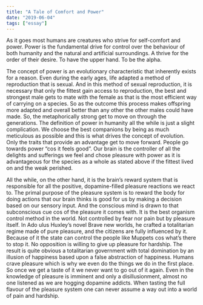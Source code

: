 ```yaml
---
title: "A Tale of Comfort and Power"
date: "2019-06-04"
tags: ["essay"]
---
```


As it goes most humans are creatures who strive for self-comfort and power. Power is the fundamental drive for control over the behaviour of both humanity and the natural and artificial surroundings. A thrive for the order of their desire. To have the upper hand. To be the alpha. 

The concept of power is an evolutionary characteristic that inherently exists for a reason. Even during the early ages, life adapted a method of reproduction that is sexual. And in this method of sexual reproduction, it is necessary that only the fittest gain access to reproduction, the best and strongest male gets to mate with the female as that is the most efficient way of carrying on a species. So as the outcome this process makes offspring more adapted and overall better than any other the other males could have made. So, the metaphorically strong get to move on through the generations. The definition of power in humanity all the while is just a slight complication. We choose the best companions by being as much meticulous as possible and this is what drives the concept of evolution. Only the traits that provide an advantage get to move forward. People go towards power “cos it feels good”. Our brain is the controller of all the delights and sufferings we feel and chose pleasure with power as it is advantageous for the species as a whole as stated above if the fittest lived on and the weak perished. 

All the while, on the other hand, it is the brain’s reward system that is responsible for all the positive, dopamine-filled pleasure reactions we react to. The primal purpose of the pleasure system is to reward the body for doing actions that our brain thinks is good for us by making a decision based on our sensory input. And the conscious mind is drawn to that subconscious cue cos of the pleasure it comes with. It is the best organism control method in the world. Not controlled by fear nor pain but by pleasure itself. In Ado ulus Huxley’s novel Brave new worlds, he crafted a totalitarian regime made of pure pleasure, and the citizens are fully influenced by it. Because of it the state can control the people like Muppets cos what’s there to stop it. No opposition is willing to give up pleasure for hardship. The result is quite obvious a totalitarian government with total domination by an illusion of happiness based upon a false abstraction of happiness. Humans crave pleasure which is why we even do the things we do in the first place. So once we get a taste of it we never want to go out of it again. Even in the knowledge of pleasure is imminent and only a disillusionment, almost no one listened as we are hogging dopamine addicts. When tasting the full flavour of the pleasure system one can never assume a way out into a world of pain and hardship. 
